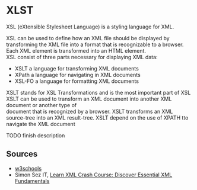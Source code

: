 # XLST
XSL (eXtensible Stylesheet Language) is a styling language for XML.

XSL can be used to define how an XML file should be displayed by transforming the XML file into a format that is recognizable to a browser.  
Each XML element is transformed into an HTML element.  
XSL consist of three parts necessary for displaying XML data:
- XSLT a language for transforming XML documents
- XPath a language for navigating in XML documents
- XSL-FO a language for formatting XML documents

XSLT stands for XSL Transformations and is the most important part of XSL
XSLT can be used to transform an XML document into another XML document or another type of  
document that is recognized by a browser. XSLT transforms an XML source-tree into an XML result-tree.
XSLT depend on the use of XPATH tto navigate the XML document

TODO finish description


## Sources
- [w3schools](https://www.w3schools.com/XML/default.asp)
- Simon Sez IT, [Learn XML Crash Course: Discover Essential XML Fundamentals](https://www.udemy.com/course/learn-xml-crash-course/)
